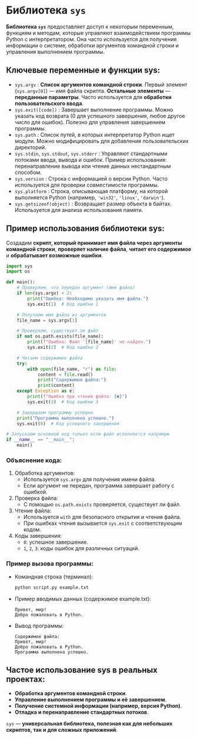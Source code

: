 # Библиотека `sys`

**Библиотека `sys`** предоставляет доступ к некоторым переменным, функциям и методам, которые управляют взаимодействием программы Python с интерпретатором. Она часто используется для получения информации о системе, обработки аргументов командной строки и управления выполнением программы.

## Ключевые переменные и функции sys:

- `sys.argv` : **Список аргументов командной строки**. Первый элемент (`sys.argv[0]`) — имя файла скрипта. **Остальные элементы** — **переданные параметры**. Часто используется для **обработки пользовательского ввода**.
- `sys.exit([code])` : Завершает выполнение программы. Можно указать код возврата (0 для успешного завершения, любое другое число для ошибок). Полезно для управления завершением программы.
- `sys.path` : Список путей, в которых интерпретатор Python ищет модули. Можно модифицировать для добавления пользовательских директорий.
- `sys.stdin`, `sys.stdout`, `sys.stderr` : Управляют стандартными потоками ввода, вывода и ошибок. Пример использования: перенаправление вывода или чтение данных нестандартным способом.
- `sys.version` : Строка с информацией о версии Python. Часто используется для проверки совместимости программы.
- `sys.platform` : Строка, описывающая платформу, на которой выполняется Python (например, `'win32'`, `'linux'`, `'darwin'`).
- `sys.getsizeof(object)` : Возвращает размер объекта в байтах. Используется для анализа использования памяти.

## Пример использования библиотеки sys:

Создадим **скрипт, который принимает имя файла через аргументы командной строки**, **проверяет наличие файла**, **читает его содержимое** и **обрабатывает возможные ошибки**.

```python
import sys
import os

def main():
    # Проверяем, что передан аргумент (имя файла)
    if len(sys.argv) < 2:
        print("Ошибка: Необходимо указать имя файла.")
        sys.exit(1)  # Код ошибки 1

    # Получаем имя файла из аргументов
    file_name = sys.argv[1]

    # Проверяем, существует ли файл
    if not os.path.exists(file_name):
        print(f"Ошибка: Файл '{file_name}' не найден.")
        sys.exit(2)  # Код ошибки 2

    # Читаем содержимое файла
    try:
        with open(file_name, "r") as file:
            content = file.read()
            print("Содержимое файла:")
            print(content)
    except Exception as e:
        print(f"Ошибка при чтении файла: {e}")
        sys.exit(3)  # Код ошибки 3

    # Завершаем программу успешно
    print("Программа выполнена успешно.")
    sys.exit(0)  # Код успешного завершения

# Запускаем основной код только если файл исполняется напрямую
if __name__ == "__main__":
    main()
```

### Объяснение кода:

1. Обработка аргументов:
   - Используется `sys.argv` для получения имени файла.
   - Если аргумент не передан, программа завершает работу с ошибкой.
2. Проверка файла:
   - С помощью `os.path.exists` проверяется, существует ли файл.
3. Чтение файла:
   - Используется `with` для безопасного открытия и чтения файла.
   - При ошибках чтения вызывается `sys.exit` с соответствующим кодом.
4. Коды завершения:
   - `0`: успешное завершение.
   - `1`, `2`, `3`: коды ошибок для различных ситуаций.

### Пример вызова программы:

- Командная строка (терминал):
  ```bash
  python script.py example.txt
  ```
- Пример вводимых данных (содержимое example.txt):
  ```
  Привет, мир!
  Добро пожаловать в Python.
  ```
- Вывод программы:
  ```
  Содержимое файла:
  Привет, мир!
  Добро пожаловать в Python.
  Программа выполнена успешно.
  ```

## Частое использование sys в реальных проектах:

- **Обработка аргументов командной строки**.
- **Управление выполнением программы и её завершением**.
- **Получение системной информации (например, версия Python)**.
- **Отладка и перенаправление стандартных потоков**.

`sys` — **универсальная библиотека, полезная как для небольших скриптов, так и для сложных приложений**.
